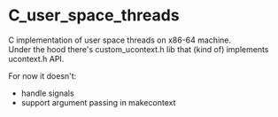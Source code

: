 # C_user_space_threads

C implementation of user space threads on x86-64 machine. \
Under the hood there's custom_ucontext.h lib that (kind of) implements ucontext.h API. 

For now it doesn't:
* handle signals
* support argument passing in makecontext 